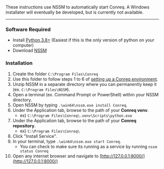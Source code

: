 These instructions use NSSM to automatically start Conreq. A Windows installater will eventually be developed, but is currently not available.

---

### Software Required

-   Install [Python 3.8+](https://www.microsoft.com/en-us/p/python-38/9mssztt1n39l#activetab=pivot:overviewtab) (Easiest if this is the only version of python on your computer)
-   Download [NSSM](https://nssm.cc/download)

### Installation

1. Create the folder `C:\Program Files\Conreq`
2. Use this folder to follow steps 1 to 6 of [setting up a Conreq environment](http://127.0.0.1:8000/Conreq/develop/run_conreq/#setting-up-the-environment).
3. Unzip NSSM in a separate directory where you can permanently keep it (ex. `C:\Program Files\NSSM`).
4. Open a terminal (ex. Command Prompt or PowerShell) within your NSSM directory.
5. Open NSSM by typing `.\win64\nssm.exe install Conreq`.
6. Under the Application tab, browse to the path of your **Conreq venv**.
    - ex) `C:\Program Files\Conreq\.venv\Scripts\python.exe` <!-- TODO: Change this to run_conreq.bat -->
7. Under the Application tab, browse to the path of your **Conreq repository**.
    - ex) `C:\Program Files\Conreq\`
8. Click "Install Service".
9. In your terminal, type `.\win64\nssm.exe start Conreq`.
    - You can check to make sure its running as a service by running `nssm status Conreq`
10. Open any internet browser and navigate to [http://127.0.0.1:8000/](http://127.0.0.1:8000/)
